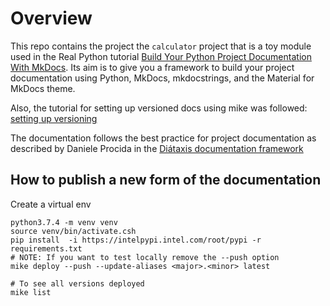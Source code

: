 # Overview

This repo contains the project the `calculator` project that is a toy module used in the
Real Python tutorial
[Build Your Python Project Documentation With MkDocs](
    https://realpython.com/python-project-documentation-with-mkdocs/).
Its aim is to give you a framework to build your
project documentation using Python, MkDocs,
mkdocstrings, and the Material for MkDocs theme.

Also, the tutorial for setting up versioned docs using mike was followed: [setting up versioning](https://squidfunk.github.io/mkdocs-material/setup/setting-up-versioning/)

The documentation follows the best practice for
project documentation as described by Daniele Procida
in the [Diátaxis documentation framework](https://diataxis.fr/)

## How to publish a new form of the documentation

Create a virtual env
```shell
python3.7.4 -m venv venv
source venv/bin/activate.csh
pip install  -i https://intelpypi.intel.com/root/pypi -r requirements.txt
# NOTE: If you want to test locally remove the --push option
mike deploy --push --update-aliases <major>.<minor> latest

# To see all versions deployed
mike list
```
